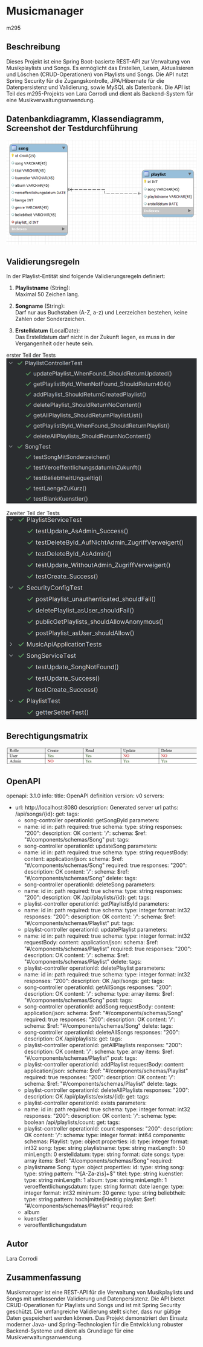 # Musicmanager
m295
## Beschreibung
Dieses Projekt ist eine Spring Boot-basierte REST-API zur Verwaltung von Musikplaylists und Songs. Es ermöglicht das Erstellen, Lesen, Aktualisieren und Löschen (CRUD-Operationen) von Playlists und Songs. Die API nutzt Spring Security für die Zugangskontrolle, JPA/Hibernate für die Datenpersistenz und Validierung, sowie MySQL als Datenbank.
Die API ist Teil des m295-Projekts von Lara Corrodi und dient als Backend-System für eine Musikverwaltungsanwendung.

## Datenbankdiagramm, Klassendiagramm, Screenshot der Testdurchführung
![img_1.png](img_1.png)
## Validierungsregeln
In der Playlist-Entität sind folgende Validierungsregeln definiert:

1. **Playlistname** (String):  
   Maximal 50 Zeichen lang.

2. **Songname** (String):  
   Darf nur aus Buchstaben (A-Z, a-z) und Leerzeichen bestehen, keine Zahlen oder Sonderzeichen.

3. **Erstelldatum** (LocalDate):  
   Das Erstelldatum darf nicht in der Zukunft liegen, es muss in der Vergangenheit oder heute sein.

erster Teil der Tests
![img.png](img.png)

Zweiter Teil der Tests
![img_3.png](img_3.png)


## Berechtigungsmatrix
![img_2.png](img_2.png)

## OpenAPI
openapi: 3.1.0
info:
title: OpenAPI definition
version: v0
servers:
- url: http://localhost:8080
  description: Generated server url
  paths:
  /api/songs/{id}:
  get:
  tags:
  - song-controller
  operationId: getSongById
  parameters:
  - name: id
  in: path
  required: true
  schema:
  type: string
  responses:
  "200":
  description: OK
  content:
  '*/*':
  schema:
  $ref: "#/components/schemas/Song"
  put:
  tags:
  - song-controller
  operationId: updateSong
  parameters:
  - name: id
  in: path
  required: true
  schema:
  type: string
  requestBody:
  content:
  application/json:
  schema:
  $ref: "#/components/schemas/Song"
  required: true
  responses:
  "200":
  description: OK
  content:
  '*/*':
  schema:
  $ref: "#/components/schemas/Song"
  delete:
  tags:
  - song-controller
  operationId: deleteSong
  parameters:
  - name: id
  in: path
  required: true
  schema:
  type: string
  responses:
  "200":
  description: OK
  /api/playlists/{id}:
  get:
  tags:
  - playlist-controller
  operationId: getPlaylistById
  parameters:
  - name: id
  in: path
  required: true
  schema:
  type: integer
  format: int32
  responses:
  "200":
  description: OK
  content:
  '*/*':
  schema:
  $ref: "#/components/schemas/Playlist"
  put:
  tags:
  - playlist-controller
  operationId: updatePlaylist
  parameters:
  - name: id
  in: path
  required: true
  schema:
  type: integer
  format: int32
  requestBody:
  content:
  application/json:
  schema:
  $ref: "#/components/schemas/Playlist"
  required: true
  responses:
  "200":
  description: OK
  content:
  '*/*':
  schema:
  $ref: "#/components/schemas/Playlist"
  delete:
  tags:
  - playlist-controller
  operationId: deletePlaylist
  parameters:
  - name: id
  in: path
  required: true
  schema:
  type: integer
  format: int32
  responses:
  "200":
  description: OK
  /api/songs:
  get:
  tags:
  - song-controller
  operationId: getAllSongs
  responses:
  "200":
  description: OK
  content:
  '*/*':
  schema:
  type: array
  items:
  $ref: "#/components/schemas/Song"
  post:
  tags:
  - song-controller
  operationId: addSong
  requestBody:
  content:
  application/json:
  schema:
  $ref: "#/components/schemas/Song"
  required: true
  responses:
  "200":
  description: OK
  content:
  '*/*':
  schema:
  $ref: "#/components/schemas/Song"
  delete:
  tags:
  - song-controller
  operationId: deleteAllSongs
  responses:
  "200":
  description: OK
  /api/playlists:
  get:
  tags:
  - playlist-controller
  operationId: getAllPlaylists
  responses:
  "200":
  description: OK
  content:
  '*/*':
  schema:
  type: array
  items:
  $ref: "#/components/schemas/Playlist"
  post:
  tags:
  - playlist-controller
  operationId: addPlaylist
  requestBody:
  content:
  application/json:
  schema:
  $ref: "#/components/schemas/Playlist"
  required: true
  responses:
  "200":
  description: OK
  content:
  '*/*':
  schema:
  $ref: "#/components/schemas/Playlist"
  delete:
  tags:
  - playlist-controller
  operationId: deleteAllPlaylists
  responses:
  "200":
  description: OK
  /api/playlists/exists/{id}:
  get:
  tags:
  - playlist-controller
  operationId: exists
  parameters:
  - name: id
  in: path
  required: true
  schema:
  type: integer
  format: int32
  responses:
  "200":
  description: OK
  content:
  '*/*':
  schema:
  type: boolean
  /api/playlists/count:
  get:
  tags:
  - playlist-controller
  operationId: count
  responses:
  "200":
  description: OK
  content:
  '*/*':
  schema:
  type: integer
  format: int64
  components:
  schemas:
  Playlist:
  type: object
  properties:
  id:
  type: integer
  format: int32
  song:
  type: string
  playlistname:
  type: string
  maxLength: 50
  minLength: 0
  erstelldatum:
  type: string
  format: date
  songs:
  type: array
  items:
  $ref: "#/components/schemas/Song"
  required:
  - playlistname
  Song:
  type: object
  properties:
  id:
  type: string
  song:
  type: string
  pattern: "^[A-Za-z\\s]+$"
  titel:
  type: string
  kuenstler:
  type: string
  minLength: 1
  album:
  type: string
  minLength: 1
  veroeffentlichungsdatum:
  type: string
  format: date
  laenge:
  type: integer
  format: int32
  minimum: 30
  genre:
  type: string
  beliebtheit:
  type: string
  pattern: hoch|mittel|niedrig
  playlist:
  $ref: "#/components/schemas/Playlist"
  required:
  - album
  - kuenstler
  - veroeffentlichungsdatum

## Autor
Lara Corrodi

## Zusammenfassung
Musikmanager ist eine REST-API für die Verwaltung von Musikplaylists und Songs mit umfassender Validierung und Datenpersistenz. Die API bietet CRUD-Operationen für Playlists und Songs und ist mit Spring Security geschützt. Die umfangreiche Validierung stellt sicher, dass nur gültige Daten gespeichert werden können.
Das Projekt demonstriert den Einsatz moderner Java- und Spring-Technologien für die Entwicklung robuster Backend-Systeme und dient als Grundlage für eine Musikverwaltungsanwendung.

